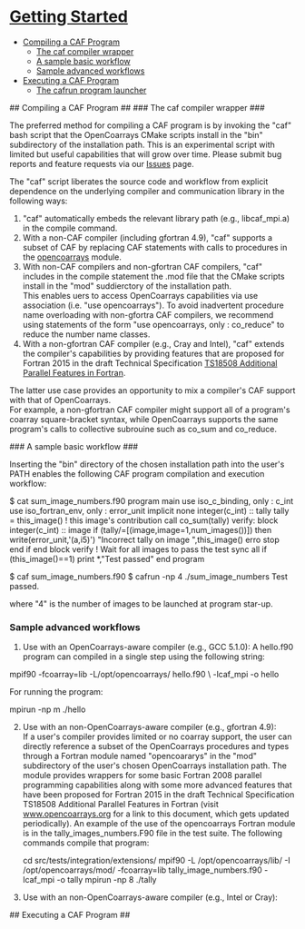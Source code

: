 # [Getting Started](#getting-started) #

 *  [Compiling a CAF Program]
     * [The caf compiler wrapper]
     * [A sample basic workflow]
     * [Sample advanced workflows]
 *  [Executing a CAF Program]
     * [The cafrun program launcher]

<a name="compiling-a-caf-program">
## Compiling a CAF Program ##
</a>

<a name="the-caf-compiler-wrapper">
### The caf compiler wrapper ###
</a> 

The preferred method for compiling a CAF program is by invoking the "caf" bash script 
that the OpenCoarrays CMake scripts install in the "bin" subdirectory of the installation
path. This is an experimental script with limited but useful capabilities that will 
grow over time.  Please submit bug reports and feature requests via our [Issues] page.

The "caf" script liberates the source code and workflow from explicit dependence on the
underlying compiler and communication library in the following ways: 

1. "caf" automatically embeds the relevant library path (e.g., libcaf_mpi.a) in the compile command.
2.  With a non-CAF compiler (including gfortran 4.9), "caf" supports a subset of CAF by replacing 
    CAF statements with calls to procedures in the [opencoarrays] module.  
3.  With non-CAF compilers and non-gfortran CAF compilers, "caf" includes in the compile statement
    the .mod file that the CMake scripts install in the "mod" suddierctory of the installation path.  
    This enables uers to access OpenCoarrays capabilities via use association (i.e.  "use opencoarrays"). 
    To avoid inadvertent procedure name overloading with non-gfortra CAF compilers, we recommend using 
    statements of the form "use opencoarrays, only : co_reduce" to reduce the number name classes.
4.  With a non-gfortran CAF compiler (e.g., Cray and Intel), "caf" extends the compiler's capabilities 
    by providing features that are proposed for Fortran 2015 in the draft Technical Specification 
    [TS18508 Additional Parallel Features in Fortran].

The latter use case provides an opportunity to mix a compiler's CAF support with that of OpenCoarrays.  
For example, a non-gfortran CAF compiler might support all of a program's coarray square-bracket syntax, 
while OpenCoarrays supports the same program's calls to collective subrouine such as co_sum and co_reduce.

<a name="a-sample-basic-workflow">
### A sample basic workflow ###
</a>

Inserting the "bin" directory of the chosen installation path into the user's PATH enables the following
CAF program compilation and execution workflow:

  $ cat sum_image_numbers.f90
  program main
    use iso_c_binding, only : c_int
    use iso_fortran_env, only : error_unit
    implicit none
    integer(c_int) :: tally
    tally = this_image() ! this image's contribution 
    call co_sum(tally)
    verify: block
      integer(c_int) :: image
      if (tally/=[(image,image=1,num_images())]) then
         write(error_unit,'(a,i5)') "Incorrect tally on image ",this_image()
         erro stop
      end if
    end block verify
    ! Wait for all images to pass the test
    sync all
    if (this_image()==1) print *,"Test passed"
  end program
  
  $ caf sum_image_numbers.f90
  $ cafrun -np 4 ./sum_image_numbers
  Test passed.

where "4" is the number of images to be launched at program star-up.

### <a name="advancedworkflow">Sample advanced workflows</a> ###

1. <a name="aware">Use with an OpenCoarrays-aware compiler</a> (e.g., GCC 5.1.0):
A hello.f90 program can compiled in a single step using the following string:

mpif90 -fcoarray=lib -L/opt/opencoarrays/ hello.f90 \ -lcaf_mpi -o hello

For running the program:

mpirun -np m ./hello

2. <a name="noncaf">Use with an non-OpenCoarrays-aware compiler</a> (e.g., gfortran 4.9):  
If a user's compiler provides limited or no coarray support, the user can directly reference a
subset of the OpenCoarrays procedures and types through a Fortran module named "opencoararys"
in the "mod" subdirectory of the user's chosen OpenCoarrays installation path.  The module
provides wrappers for some basic Fortran 2008 parallel programming capabilities along with some 
more advanced features that have been proposed for Fortran 2015 in the draft Technical 
Specification TS18508 Additional Parallel Features in Fortran (visit www.opencoarrays.org for a
link to this document, which gets updated periodically).  An example of the use of the opencoarrays
Fortran module is in the tally_images_numbers.F90 file in the test suite.  The following commands
compile that program:

    cd src/tests/integration/extensions/
    mpif90 -L /opt/opencoarrays/lib/ -I /opt/opencoarrays/mod/ -fcoarray=lib tally_image_numbers.f90 -lcaf_mpi -o tally
    mpirun -np 8 ./tally

3. <a name="nonaware">Use with an non-OpenCoarrays-aware compiler</a> (e.g., Intel or Cray):

<a name="executing-a-caf-program">
## Executing a CAF Program ##
</a>

[Sourcery Store]: http://www.sourceryinstitute.org/store
[Virtualbox]: http://www.virtualbox.org
[Issues]: https://github.com/sourceryinstitute/opencoarrays/issues
[opencoarrays]: ./src/extensions/opencoarrays.F90
[GCC]: http://gcc.gnu.org
[TS18508 Additional Parallel Features in Fortran]: http://isotc.iso.org/livelink/livelink?func=ll&objId=17181227&objAction=Open
[The caf compiler wrapper]: the-caf-compiler-wrapper
[The cafrun program launcher]: the-cafrun-program-launcher
[Compiling a CAF Program]: compiling-a-caf-program
[A sample basic workflow]: a-sample-basic-workflow
[Sample advanced workflows]: sample-advanced-workflows
[Executing a CAF program]: executing-a-caf-program
